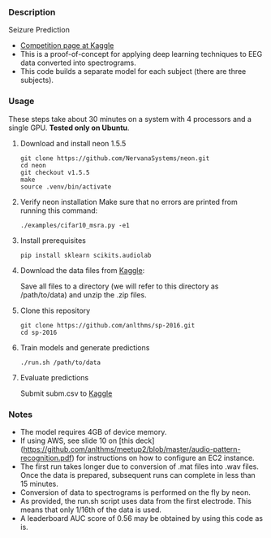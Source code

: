 ### Description

Seizure Prediction

- [Competition page at Kaggle](https://www.kaggle.com/c/melbourne-university-seizure-prediction)
- This is a proof-of-concept for applying deep learning techniques to EEG data converted into spectrograms.
- This code builds a separate model for each subject (there are three subjects).

### Usage

These steps take about 30 minutes on a system with 4 processors and a single GPU. **Tested only on Ubuntu**.

1. Download and install neon 1.5.5

    ```
    git clone https://github.com/NervanaSystems/neon.git
    cd neon
    git checkout v1.5.5
    make
    source .venv/bin/activate
    ```
2. Verify neon installation
    Make sure that no errors are printed from running this command:
    ```
    ./examples/cifar10_msra.py -e1
    ```

3. Install prerequisites

    ```
    pip install sklearn scikits.audiolab
    ```
4. Download the data files from [Kaggle](https://www.kaggle.com/c/melbourne-university-seizure-prediction/data):

    Save all files to a directory (we will refer to this directory as /path/to/data) and unzip the .zip files.

5. Clone this repository

    ```
    git clone https://github.com/anlthms/sp-2016.git
    cd sp-2016
    ```
6. Train models and generate predictions

    ```
    ./run.sh /path/to/data
    ```
7. Evaluate predictions

    Submit subm.csv to [Kaggle](https://www.kaggle.com/c/melbourne-university-seizure-prediction/submissions/attach)

### Notes
- The model requires 4GB of device memory.
- If using AWS, see slide 10 on [this deck] (https://github.com/anlthms/meetup2/blob/master/audio-pattern-recognition.pdf) for instructions on how to configure an EC2 instance.
- The first run takes longer due to conversion of .mat files into .wav files. Once the data is prepared, subsequent runs can complete in less than 15 minutes.
- Conversion of data to spectrograms is performed on the fly by neon.
- As provided, the run.sh script uses data from the first electrode. This means that only 1/16th of the data is used.
- A leaderboard AUC score of 0.56 may be obtained by using this code as is.
